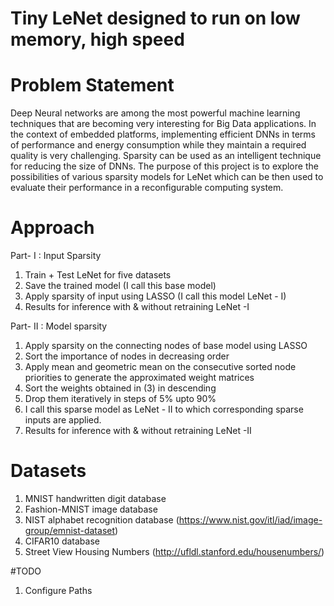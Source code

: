 # Tiny LeNet designed to run on low memory, high speed

# Problem Statement
Deep Neural networks are among the most powerful machine learning techniques that are becoming very interesting for Big Data applications. In the context of embedded platforms, implementing efficient DNNs in terms of performance and energy consumption while they maintain a required quality is very challenging. Sparsity can be  used as an intelligent technique for reducing the size of DNNs. The  purpose of this project is to explore the possibilities of various sparsity models for LeNet which can be then used to evaluate their performance in a reconfigurable computing system.

# Approach
Part- I : Input Sparsity
1. Train + Test LeNet for five datasets
2. Save the trained model (I call this base model)
3. Apply sparsity of input using LASSO (I call this model LeNet - I)
4. Results for inference with & without retraining LeNet -I

Part- II : Model sparsity
1. Apply sparsity on the connecting nodes of base model using LASSO
2. Sort the importance of nodes in decreasing order
3. Apply mean and geometric mean on the consecutive sorted node priorities to generate the approximated weight matrices
4. Sort the weights obtained in (3) in descending
5. Drop them iteratively in steps of 5% upto 90%
6. I call this sparse model as LeNet - II to which corresponding sparse inputs are applied.
7. Results for inference with & without retraining LeNet -II

# Datasets
1. MNIST handwritten digit database
2. Fashion-MNIST image database
3. NIST alphabet recognition database (https://www.nist.gov/itl/iad/image-group/emnist-dataset)
4. CIFAR10 database
5. Street View Housing Numbers (http://ufldl.stanford.edu/housenumbers/)

#TODO

1. Configure Paths 
